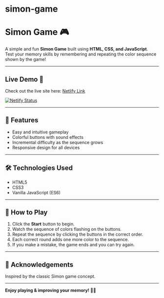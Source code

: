 # simon-game

# Simon Game 🎮

A simple and fun **Simon Game** built using **HTML, CSS, and JavaScript**.  
Test your memory skills by remembering and repeating the color sequence shown by the game!

---
 
## Live Demo 🚀

Check out the live site here: [Netlify Link](https://play-simon-now.netlify.app/)

[![Netlify Status](https://img.shields.io/netlify/94a4c390-0a5a-45f4-bde4-cb7bc214f245?style=for-the-badge)](https://play-simon-now.netlify.app/)

---


## 🚀 Features

- Easy and intuitive gameplay  
- Colorful buttons with sound effects  
- Incremental difficulty as the sequence grows  
- Responsive design for all devices  

---

## 🛠️ Technologies Used

- HTML5  
- CSS3  
- Vanilla JavaScript (ES6)  

---

## 🎯 How to Play

1. Click the **Start** button to begin.  
2. Watch the sequence of colors flashing on the buttons.  
3. Repeat the sequence by clicking the buttons in the correct order.  
4. Each correct round adds one more color to the sequence.  
5. If you make a mistake, the game ends and you can try again.

---
## 🎉 Acknowledgements

Inspired by the classic Simon game concept.

---

**Enjoy playing & improving your memory!** 🧠💥

